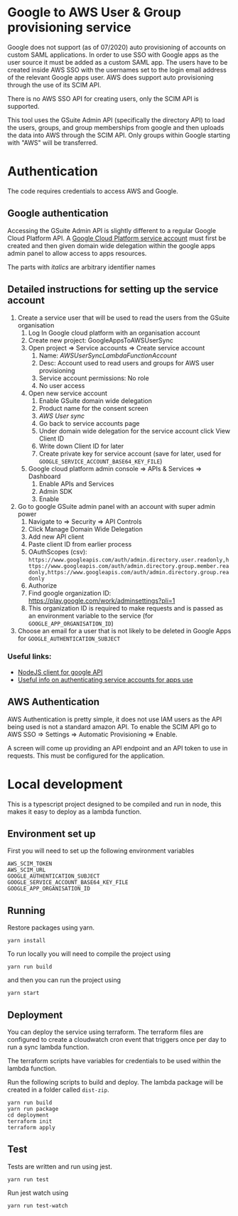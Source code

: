 # Google to AWS User & Group provisioning service
Google does not support (as of 07/2020) auto provisioning of accounts on custom SAML applications.
In order to use SSO with Google apps as the user source it must be added as a custom SAML app. The users have to be created 
inside AWS SSO with the usernames set to the login email address of
the relevant Google apps user. AWS does support auto provisioning through the use of 
its SCIM API. 

There is no AWS SSO API for creating users, only the SCIM API is supported.

This tool uses the GSuite Admin API (specifically the directory API) to load 
the users, groups, and group memberships from google and then uploads the data 
into AWS through the SCIM API. Only groups within Google starting with "AWS" will be transferred.

# Authentication
The code requires credentials to access AWS and Google.

## Google authentication
Accessing the GSuite Admin API is slightly different to a regular Google Cloud Platform API.
A [Google Cloud Platform service account](https://developers.google.com/identity/protocols/oauth2/service-account) must first be created and then given domain wide 
delegation within the google apps admin panel to allow access to apps resources.
 
The parts with *italics* are arbitrary identifier names
 
## Detailed instructions for setting up the service account
1. Create a service user that will be used to read the users from the GSuite organisation
   1. Log In Google cloud platform with an organisation account
   1. Create new project: GoogleAppsToAWSUserSync
   1. Open project => Service accounts => Create service account
      1. Name: *AWSUserSyncLambdaFunctionAccount*
      1. Desc: Account used to read users and groups for AWS user provisioning
      1. Service account permissions: No role
      1. No user access
   1. Open new service account
      1. Enable GSuite domain wide delegation
      1. Product name for the consent screen
      1. *AWS User sync*
      1. Go back to service accounts page
      1. Under domain wide delegation for the service account click View Client ID
      1. Write down Client ID for later
      1. Create private key for service account (save for later, used for ```GOOGLE_SERVICE_ACCOUNT_BASE64_KEY_FILE```)
   1. Google cloud platform admin console => APIs & Services => Dashboard
      1. Enable APIs and Services
      1. Admin SDK
      1. Enable
1. Go to google GSuite admin panel with an account with super admin power
   1. Navigate to => Security => API Controls
   1. Click Manage Domain Wide Delegation
   1. Add new API client
   1. Paste client ID from earlier process
   1. OAuthScopes (csv): 
   ```https://www.googleapis.com/auth/admin.directory.user.readonly,https://www.googleapis.com/auth/admin.directory.group.member.readonly,https://www.googleapis.com/auth/admin.directory.group.readonly```
   1. Authorize
   1. Find google organization ID: https://play.google.com/work/adminsettings?pli=1
   1. This organization ID is required to make requests and is passed as an environment variable to the service (for ```GOOGLE_APP_ORGANISATION_ID```)
 1. Choose an email for a user that is not likely to be deleted in Google Apps for ```GOOGLE_AUTHENTICATION_SUBJECT```
### Useful links:
 - [NodeJS client for google API](https://github.com/googleapis/google-api-nodejs-client)
 - [Useful info on authenticating service accounts for apps use](https://github.com/googleapis/google-api-nodejs-client/issues/1884)

## AWS Authentication
AWS Authentication is pretty simple, it does not use IAM users as the API being used is not a standard amazon API. 
To enable the SCIM API go to AWS SSO => Settings => Automatic Provisioning => Enable.

A screen will come up providing an API endpoint and an API token to use in requests. This must be configured for the application.

# Local development
This is a typescript project designed to be compiled and run in node, this makes it easy to deploy as a lambda function.

## Environment set up
First you will need to set up the following environment variables

```
AWS_SCIM_TOKEN
AWS_SCIM_URL
GOOGLE_AUTHENTICATION_SUBJECT
GOOGLE_SERVICE_ACCOUNT_BASE64_KEY_FILE
GOOGLE_APP_ORGANISATION_ID
```

## Running
Restore packages using yarn.
```shell script
yarn install
```
To run locally you will need to compile the project using 
```
yarn run build
```
and then you can run the project using 
 ```
yarn start
```

## Deployment
You can deploy the service using terraform. The terraform files are configured to create a cloudwatch cron event that 
triggers once per day to run a sync lambda function. 

The terraform scripts have variables for credentials to be used within the lambda function.

Run the following scripts to build and deploy. The lambda package will be created in a folder called ```dist-zip```.
```shell script
yarn run build
yarn run package
cd deployment
terraform init
terraform apply
``` 

## Test
Tests are written and run using jest.

```shell script
yarn run test
```

Run jest watch using
```shell script
yarn run test-watch
```
